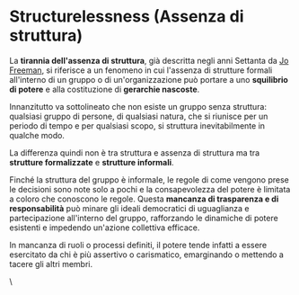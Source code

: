 # Structurelessness (Assenza di struttura)

La **tirannia dell'assenza di struttura**, già descritta negli anni Settanta da [Jo Freeman](https://www.jofreeman.com/joreen/tyranny.htm), si riferisce a un fenomeno in cui l'assenza di strutture formali all'interno di un gruppo o di un'organizzazione può portare a uno **squilibrio di potere** e alla costituzione di **gerarchie nascoste**.&#x20;

Innanzitutto va sottolineato che non esiste un gruppo senza struttura: qualsiasi gruppo di persone, di qualsiasi natura, che si riunisce per un periodo di tempo e per qualsiasi scopo, si struttura inevitabilmente in qualche modo.&#x20;

La differenza quindi non è tra struttura e assenza di struttura ma tra **strutture formalizzate** e **strutture informali**.

Finché la struttura del gruppo è informale, le regole di come vengono prese le decisioni sono note solo a pochi e la consapevolezza del potere è limitata a coloro che conoscono le regole. Questa **mancanza di trasparenza e di responsabilità** può minare gli ideali democratici di uguaglianza e partecipazione all'interno del gruppo, rafforzando le dinamiche di potere esistenti e impedendo un'azione collettiva efficace.

In mancanza di ruoli o processi definiti, il potere tende infatti a essere esercitato da chi è più assertivo o carismatico, emarginando o mettendo a tacere gli altri membri.

\
